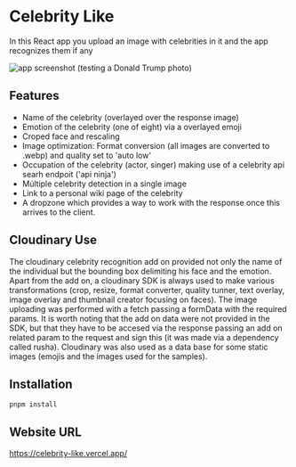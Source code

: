 # Celebrity Like

In this React app you upload an image with celebrities in it and the app recognizes them if any

![app screenshot (testing a Donald Trump photo)](https://res.cloudinary.com/leprechaunotd/image/upload/v1678138957/Screenshot_157_iawnt6.png)

## Features
- Name of the celebrity (overlayed over the response image)
- Emotion of the celebrity (one of eight) via a overlayed emoji
- Croped face and rescaling
- Image optimization: Format conversion (all images are converted to .webp) and quality set to 'auto low'
- Occupation of the celebrity (actor, singer) making use of a celebrity api searh endpoit ('api ninja')
- Múltiple celebrity detection in a single image
- Link to a personal wiki page of the celebrity
- A dropzone which provides a way to work with the response once this arrives to the client.

## Cloudinary Use
The cloudinary celebrity recognition add on provided not only the name of the individual but the bounding box delimiting his face and the emotion. Apart from the add on, a cloudinary SDK is always used to make various transformations (crop, resize, format converter, quality tunner, text overlay, image overlay and thumbnail creator focusing on faces). The image uploading was performed with a fetch passing a formData with the required params. It is worth noting that the add on data were not provided in the SDK, but that they have to be accesed via the response passing an add on related param to the request and sign this (it was made via a dependency called rusha). Cloudinary was also used as a data base for some static images (emojis and the images used for the samples).

## Installation
`pnpm install`

## Website URL
https://celebrity-like.vercel.app/
